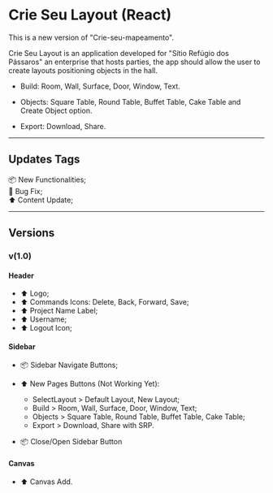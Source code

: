 # Crie Seu Layout (React)

This is a new version of "Crie-seu-mapeamento".

Crie Seu Layout is an application developed for "Sítio Refúgio dos Pássaros" an enterprise that hosts parties, the app should allow the user to create layouts positioning objects in the hall.

* Build: Room, Wall, Surface, Door, Window, Text.

* Objects: Square Table, Round Table, Buffet Table, Cake Table and Create Object option.

* Export: Download, Share.

<hr>

## Updates Tags

📦 New Functionalities;<br/>
🐛 Bug Fix;<br/>
⬆️ Content Update;

<hr>

## Versions

### v(1.0)

#### Header
* ⬆️ Logo;
* ⬆️ Commands Icons: Delete, Back, Forward, Save;
* ⬆️ Project Name Label;
* ⬆️ Username;
* ⬆️ Logout Icon;

#### Sidebar
* 📦 Sidebar Navigate Buttons;
* ⬆️ New Pages Buttons (Not Working Yet): 
  * SelectLayout > Default Layout, New Layout;
  * Build > Room, Wall, Surface, Door, Window, Text;
  * Objects > Square Table, Round Table, Buffet Table, Cake Table;
  * Export > Download, Share with SRP.

* 📦 Close/Open Sidebar Button

#### Canvas
* ⬆️ Canvas Add.
